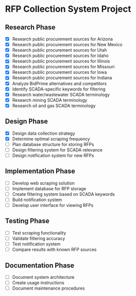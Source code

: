# RFP Collection System Project

## Research Phase
- [x] Research public procurement sources for Arizona
- [x] Research public procurement sources for New Mexico
- [x] Research public procurement sources for Utah
- [x] Research public procurement sources for Idaho
- [x] Research public procurement sources for Illinois
- [x] Research public procurement sources for Missouri
- [x] Research public procurement sources for Iowa
- [x] Research public procurement sources for Indiana
- [x] Analyze BidPrime alternatives and competitors
- [x] Identify SCADA-specific keywords for filtering
- [x] Research water/wastewater SCADA terminology
- [x] Research mining SCADA terminology
- [x] Research oil and gas SCADA terminology

## Design Phase
- [x] Design data collection strategy
- [x] Determine optimal scraping frequency
- [ ] Plan database structure for storing RFPs
- [ ] Design filtering system for SCADA relevance
- [ ] Design notification system for new RFPs

## Implementation Phase
- [ ] Develop web scraping solution
- [ ] Implement database for RFP storage
- [ ] Create filtering system based on SCADA keywords
- [ ] Build notification system
- [ ] Develop user interface for viewing RFPs

## Testing Phase
- [ ] Test scraping functionality
- [ ] Validate filtering accuracy
- [ ] Test notification system
- [ ] Compare results with known RFP sources

## Documentation Phase
- [ ] Document system architecture
- [ ] Create usage instructions
- [ ] Document maintenance procedures

